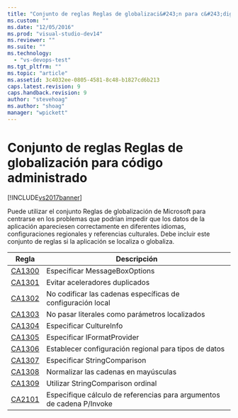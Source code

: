 ```yaml
---
title: "Conjunto de reglas Reglas de globalizaci&#243;n para c&#243;digo administrado | Microsoft Docs"
ms.custom: ""
ms.date: "12/05/2016"
ms.prod: "visual-studio-dev14"
ms.reviewer: ""
ms.suite: ""
ms.technology: 
  - "vs-devops-test"
ms.tgt_pltfrm: ""
ms.topic: "article"
ms.assetid: 3c4032ee-0805-4581-8c48-b1827cd6b213
caps.latest.revision: 9
caps.handback.revision: 9
author: "stevehoag"
ms.author: "shoag"
manager: "wpickett"
---
```

# Conjunto de reglas Reglas de globalizaci&#243;n para c&#243;digo administrado
[!INCLUDE[vs2017banner](../code-quality/includes/vs2017banner.md)]

Puede utilizar el conjunto Reglas de globalización de Microsoft para centrarse en los problemas que podrían impedir que los datos de la aplicación apareciesen correctamente en diferentes idiomas, configuraciones regionales y referencias culturales.  Debe incluir este conjunto de reglas si la aplicación se localiza o globaliza.  
  
|Regla|Descripción|  
|-----------|-----------------|  
|[CA1300](../code-quality/ca1300-specify-messageboxoptions.md)|Especificar MessageBoxOptions|  
|[CA1301](../code-quality/ca1301-avoid-duplicate-accelerators.md)|Evitar aceleradores duplicados|  
|[CA1302](../code-quality/ca1302-do-not-hardcode-locale-specific-strings.md)|No codificar las cadenas específicas de configuración local|  
|[CA1303](../code-quality/ca1303-do-not-pass-literals-as-localized-parameters.md)|No pasar literales como parámetros localizados|  
|[CA1304](../code-quality/ca1304-specify-cultureinfo.md)|Especificar CultureInfo|  
|[CA1305](../code-quality/ca1305-specify-iformatprovider.md)|Especificar IFormatProvider|  
|[CA1306](../code-quality/ca1306-set-locale-for-data-types.md)|Establecer configuración regional para tipos de datos|  
|[CA1307](../code-quality/ca1307-specify-stringcomparison.md)|Especificar StringComparison|  
|[CA1308](../code-quality/ca1308-normalize-strings-to-uppercase.md)|Normalizar las cadenas en mayúsculas|  
|[CA1309](../code-quality/ca1309-use-ordinal-stringcomparison.md)|Utilizar StringComparison ordinal|  
|[CA2101](../code-quality/ca2101-specify-marshaling-for-p-invoke-string-arguments.md)|Especifique cálculo de referencias para argumentos de cadena P\/Invoke|